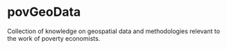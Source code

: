 # povGeoData
Collection of knowledge on geospatial data and methodologies relevant to the work of poverty economists.
